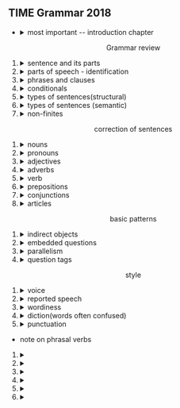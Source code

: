 ## TIME Grammar 2018

-   <details><summary>most important -- introduction chapter</summary>
    
    </details>

<center>Grammar review</center>

1.  <details><summary>sentence and its parts</summary>
    
    </details>
1.  <details><summary>parts of speech - identification</summary>
    
    </details>
1.  <details><summary>phrases and clauses</summary>
    
    </details>
1.  <details><summary>conditionals</summary>
    
    </details>
1.  <details><summary>types of sentences(structural)</summary>
    
    </details>
1.  <details><summary>types of sentences (semantic)</summary>
    
    </details>
1.  <details><summary>non-finites</summary>
    
    </details>

<center>correction of sentences</center>

1.  <details><summary>nouns</summary>
    
    </details>
1.  <details><summary>pronouns</summary>
    
    </details>
1.  <details><summary>adjectives</summary>
    
    </details>
1.  <details><summary>adverbs</summary>
    
    </details>
1.  <details><summary>verb</summary>
    
    </details>
1.  <details><summary>prepositions</summary>
    
    </details>
1.  <details><summary>conjunctions</summary>
    
    </details>
1.  <details><summary>articles</summary>
    
    </details>

<center>basic patterns</center>

1.  <details><summary>indirect objects</summary>
    
    </details>
1.  <details><summary>embedded questions</summary>
    
    </details>
1.  <details><summary>parallelism</summary>
    
    </details>
1.  <details><summary>question tags</summary>
    
    </details>

<center>style</center>

1.  <details><summary>voice</summary>
    
    </details>
1.  <details><summary>reported speech</summary>
    
    </details>
1.  <details><summary>wordiness</summary>
    
    </details>
1.  <details><summary>diction(words often confused)</summary>
    
    </details>
1.  <details><summary>punctuation</summary>
    
    </details>

-   note on phrasal verbs

1.  <details><summary></summary></details>
1.  <details><summary></summary></details>
1.  <details><summary></summary></details>
1.  <details><summary></summary></details>
1.  <details><summary></summary></details>
1.  <details><summary></summary></details>